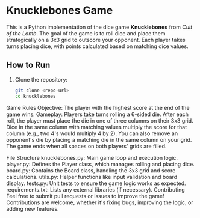 # Knucklebones Game

This is a Python implementation of the dice game **Knucklebones** from *Cult of the Lamb*. The goal of the game is to roll dice and place them strategically on a 3x3 grid to outscore your opponent. Each player takes turns placing dice, with points calculated based on matching dice values.

## How to Run

1. Clone the repository:
   ```bash
   git clone <repo-url>
   cd knucklebones


Game Rules
    Objective: The player with the highest score at the end of the game wins.
    Gameplay:
    Players take turns rolling a 6-sided die.
    After each roll, the player must place the die in one of three columns on their 3x3 grid.
    Dice in the same column with matching values multiply the score for that column (e.g., two 4's would multiply 4 by 2).
    You can also remove an opponent's die by placing a matching die in the same column on your grid.
    The game ends when all spaces on both players' grids are filled.

File Structure
    knucklebones.py: Main game loop and execution logic.
    player.py: Defines the Player class, which manages rolling and placing dice.
    board.py: Contains the Board class, handling the 3x3 grid and score calculations.
    utils.py: Helper functions like input validation and board display.
    tests.py: Unit tests to ensure the game logic works as expected.
    requirements.txt: Lists any external libraries (if necessary).
    Contributing
    Feel free to submit pull requests or issues to improve the game! Contributions are welcome, whether it's fixing bugs, improving the logic, or adding new features.